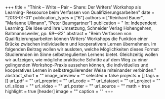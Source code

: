 +++
title = "Think – Write – Pair – Share: Der Writers’ Workshop als Learning- Ressource beim Verfassen von Qualifizierungsarbeiten"
date = "2013-01-01"
publication_types = ["6"]
authors = ["Reinhard Bauer", "Marianne Ullmann", "Peter Baumgartner"]
publication = " In: Independent Learning: Die Idee und ihre Umsetzung, Schneider Verlag Hohengehren, Baltmannsweiler, _pp. 69--82_"
abstract = "Beim Verfassen von Qualifizierungsarbeiten können Writers’ Workshops die Funktion einer Brücke zwischen individuellem und kooperativem Lernen übernehmen. Im folgenden Beitrag wollen wir ausloten, welche Möglichkeiten dieses Format Studierenden im Sinne selbstregulierten Lernens bietet. Gleichzeitig wollen wir aufzeigen, wie mögliche praktische Schritte auf dem Weg zu einer gelingenden Workshop-Praxis aussehen können, die individuelles und kooperatives Lernen in selbstregulierender Weise miteinander verbinden."
abstract_short = ""
image_preview = ""
selected = false
projects = []
tags = []
url_pdf = ""
url_preprint = ""
url_code = ""
url_dataset = ""
url_project = ""
url_slides = ""
url_video = ""
url_poster = ""
url_source = ""
math = true
highlight = true
[header]
image = ""
caption = ""
+++
